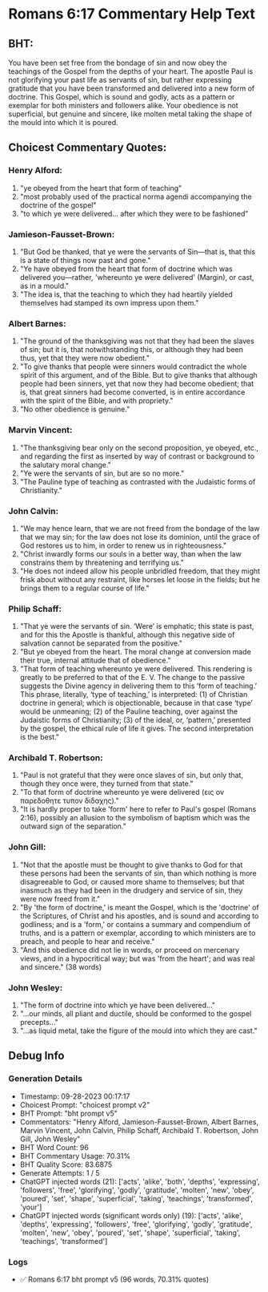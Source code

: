 # Romans 6:17 Commentary Help Text

## BHT:
You have been set free from the bondage of sin and now obey the teachings of the Gospel from the depths of your heart. The apostle Paul is not glorifying your past life as servants of sin, but rather expressing gratitude that you have been transformed and delivered into a new form of doctrine. This Gospel, which is sound and godly, acts as a pattern or exemplar for both ministers and followers alike. Your obedience is not superficial, but genuine and sincere, like molten metal taking the shape of the mould into which it is poured.

## Choicest Commentary Quotes:
### Henry Alford:
1. "ye obeyed from the heart that form of teaching"
2. "most probably used of the practical norma agendi accompanying the doctrine of the gospel"
3. "to which ye were delivered... after which they were to be fashioned"

### Jamieson-Fausset-Brown:
1. "But God be thanked, that ye were the servants of Sin—that is, that this is a state of things now past and gone."
2. "Ye have obeyed from the heart that form of doctrine which was delivered you—rather, 'whereunto ye were delivered' (Margin), or cast, as in a mould."
3. "The idea is, that the teaching to which they had heartily yielded themselves had stamped its own impress upon them."

### Albert Barnes:
1. "The ground of the thanksgiving was not that they had been the slaves of sin; but it is, that notwithstanding this, or although they had been thus, yet that they were now obedient."
2. "To give thanks that people were sinners would contradict the whole spirit of this argument, and of the Bible. But to give thanks that although people had been sinners, yet that now they had become obedient; that is, that great sinners had become converted, is in entire accordance with the spirit of the Bible, and with propriety."
3. "No other obedience is genuine."

### Marvin Vincent:
1. "The thanksgiving bear only on the second proposition, ye obeyed, etc., and regarding the first as inserted by way of contrast or background to the salutary moral change."
2. "Ye were the servants of sin, but are so no more."
3. "The Pauline type of teaching as contrasted with the Judaistic forms of Christianity."

### John Calvin:
1. "We may hence learn, that we are not freed from the bondage of the law that we may sin; for the law does not lose its dominion, until the grace of God restores us to him, in order to renew us in righteousness."
2. "Christ inwardly forms our souls in a better way, than when the law constrains them by threatening and terrifying us."
3. "He does not indeed allow his people unbridled freedom, that they might frisk about without any restraint, like horses let loose in the fields; but he brings them to a regular course of life."

### Philip Schaff:
1. "That ye were the servants of sin. ‘Were’ is emphatic; this state is past, and for this the Apostle is thankful, although this negative side of salvation cannot be separated from the positive."
2. "But ye obeyed from the heart. The moral change at conversion made their true, internal attitude that of obedience."
3. "That form of teaching whereunto ye were delivered. This rendering is greatly to be preferred to that of the E. V. The change to the passive suggests the Divine agency in delivering them to this ‘form of teaching.’ This phrase, literally, ‘type of teaching,’ is interpreted: (1) of Christian doctrine in general; which is objectionable, because in that case ‘type’ would be unmeaning; (2) of the Pauline teaching, over against the Judaistic forms of Christianity; (3) of the ideal, or, ‘pattern,’ presented by the gospel, the ethical rule of life it gives. The second interpretation is the best."

### Archibald T. Robertson:
1. "Paul is not grateful that they were once slaves of sin, but only that, though they once were, they turned from that state."
2. "To that form of doctrine whereunto ye were delivered (εις ον παρεδοθητε τυπον διδαχης)."
3. "It is hardly proper to take 'form' here to refer to Paul's gospel (Romans 2:16), possibly an allusion to the symbolism of baptism which was the outward sign of the separation."

### John Gill:
1. "Not that the apostle must be thought to give thanks to God for that these persons had been the servants of sin, than which nothing is more disagreeable to God, or caused more shame to themselves; but that inasmuch as they had been in the drudgery and service of sin, they were now freed from it."
2. "By 'the form of doctrine,' is meant the Gospel, which is the 'doctrine' of the Scriptures, of Christ and his apostles, and is sound and according to godliness; and is a 'form,' or contains a summary and compendium of truths, and is a pattern or exemplar, according to which ministers are to preach, and people to hear and receive."
3. "And this obedience did not lie in words, or proceed on mercenary views, and in a hypocritical way; but was 'from the heart'; and was real and sincere." (38 words)

### John Wesley:
1. "The form of doctrine into which ye have been delivered..."
2. "...our minds, all pliant and ductile, should be conformed to the gospel precepts..."
3. "...as liquid metal, take the figure of the mould into which they are cast."


## Debug Info
### Generation Details
- Timestamp: 09-28-2023 00:17:17
- Choicest Prompt: "choicest prompt v2"
- BHT Prompt: "bht prompt v5"
- Commentators: "Henry Alford, Jamieson-Fausset-Brown, Albert Barnes, Marvin Vincent, John Calvin, Philip Schaff, Archibald T. Robertson, John Gill, John Wesley"
- BHT Word Count: 96
- BHT Commentary Usage: 70.31%
- BHT Quality Score: 83.6875
- Generate Attempts: 1 / 5
- ChatGPT injected words (21):
	['acts', 'alike', 'both', 'depths', 'expressing', 'followers', 'free', 'glorifying', 'godly', 'gratitude', 'molten', 'new', 'obey', 'poured', 'set', 'shape', 'superficial', 'taking', 'teachings', 'transformed', 'your']
- ChatGPT injected words (significant words only) (19):
	['acts', 'alike', 'depths', 'expressing', 'followers', 'free', 'glorifying', 'godly', 'gratitude', 'molten', 'new', 'obey', 'poured', 'set', 'shape', 'superficial', 'taking', 'teachings', 'transformed']

### Logs
- ✅ Romans 6:17 bht prompt v5 (96 words, 70.31% quotes)